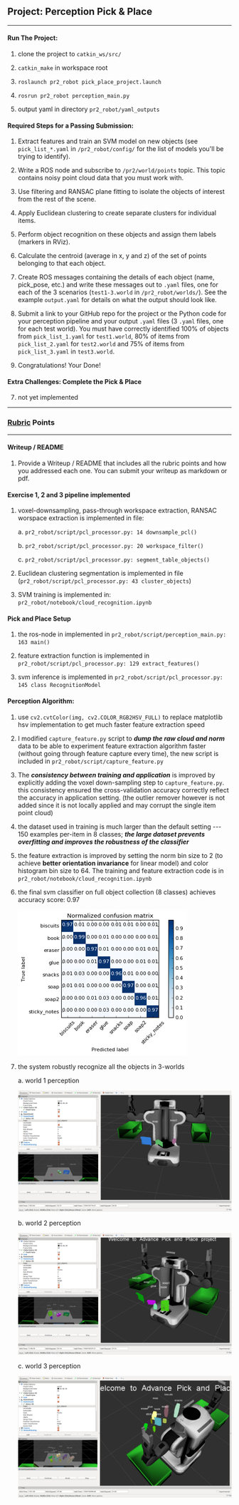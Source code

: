 ## Project: Perception Pick & Place

[//]: # (Image References)

[confuse]: ./misc_images/confuse.png
[world1]: ./misc_images/world1.png
[world2]: ./misc_images/world2.png
[world3]: ./misc_images/world3.png
---

#### Run The Project:

1. clone the project to `catkin_ws/src/`

2. `catkin_make` in workspace root
3. `roslaunch pr2_robot pick_place_project.launch`
4. `rosrun pr2_robot perception_main.py`
5. output yaml in directory `pr2_robot/yaml_outputs`


#### Required Steps for a Passing Submission:

1. Extract features and train an SVM model on new objects (see `pick_list_*.yaml` in `/pr2_robot/config/` for the list of models you'll be trying to identify).

2. Write a ROS node and subscribe to `/pr2/world/points` topic. This topic contains noisy point cloud data that you must work with.
3. Use filtering and RANSAC plane fitting to isolate the objects of interest from the rest of the scene.
4. Apply Euclidean clustering to create separate clusters for individual items.
5. Perform object recognition on these objects and assign them labels (markers in RViz).
6. Calculate the centroid (average in x, y and z) of the set of points belonging to that each object.
7. Create ROS messages containing the details of each object (name, pick_pose, etc.) and write these messages out to `.yaml` files, one for each of the 3 scenarios (`test1-3.world` in `/pr2_robot/worlds/`).  See the example `output.yaml` for details on what the output should look like.  
8. Submit a link to your GitHub repo for the project or the Python code for your perception pipeline and your output `.yaml` files (3 `.yaml` files, one for each test world).  You must have correctly identified 100% of objects from `pick_list_1.yaml` for `test1.world`, 80% of items from `pick_list_2.yaml` for `test2.world` and 75% of items from `pick_list_3.yaml` in `test3.world`.
9. Congratulations!  Your Done!

#### Extra Challenges: Complete the Pick & Place
7. not yet implemented

---

### [Rubric](https://review.udacity.com/#!/rubrics/1067/view) Points

---
#### Writeup / README

1. Provide a Writeup / README that includes all the rubric points and how you addressed each one.  You can submit your writeup as markdown or pdf.  

#### Exercise 1, 2 and 3 pipeline implemented
1. voxel-downsampling, pass-through workspace extraction, RANSAC worspace extraction is implemented in file:

    a. `pr2_robot/script/pcl_processor.py: 14 downsample_pcl()`

    b. `pr2_robot/script/pcl_processor.py: 20 workspace_filter()`

    c. `pr2_robot/script/pcl_processor.py: segment_table_objects()`


2. Euclidean clustering segmentation is implemented in file (`pr2_robot/script/pcl_processor.py: 43 cluster_objects`)

3. SVM training is implemented in: `pr2_robot/notebook/cloud_recognition.ipynb`


#### Pick and Place Setup

1. the ros-node in implemented in `pr2_robot/script/perception_main.py: 163 main()`

2. feature extraction function is implemented in `pr2_robot/script/pcl_processor.py: 129 extract_features()`

3. svm inference is implemented in `pr2_robot/script/pcl_processor.py: 145 class RecognitionModel`


#### Perception Algorithm:

1. use `cv2.cvtColor(img, cv2.COLOR_RGB2HSV_FULL)` to replace matplotlib hsv implementation to get much faster feature extraction speed

4. I modified `capture_feature.py` script to ***dump the raw cloud and norm*** data to be able to experiment feature extraction algorithm faster (without going through feature capture every time), the new script is included in `pr2_robot/script/capture_feature.py`

5. The ***consistency between training and application*** is improved by explicitly adding the voxel down-sampling step to `capture_feature.py`. this consistency ensured the cross-validation accuracy correctly reflect the accuracy in application setting. (the outlier remover however is not added since it is not locally applied and may corrupt the single item point cloud)

6. the dataset used in training is much larger than the default setting --- 150 examples per-item in 8 classes; ***the large dataset prevents overfitting and improves the robustness of the classifier***

7. the feature extraction is improved by setting the norm bin size to 2 (to achieve **better orientation invariance** for linear model) and color histogram bin size to 64. The training and feature extraction code is in `pr2_robot/notebook/cloud_recognition.ipynb`

8. the final svm classifier on full object collection (8 classes) achieves accuracy score: 0.97

    ![confusion matrix of the svm classifier][confuse]

9. the system robustly recognize all the objects in 3-worlds

    a. world 1 perception

    ![world1][world1]

    b. world 2 perception

    ![world2][world2]

    c. world 3 perception

    ![world3][world3]
